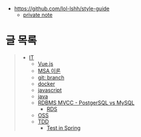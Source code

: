 - <https://github.com/Iol-lshh/style-guide>
    - [private note](https://github.com/Iol-lshh/Private-note)

# 글 목록
> - [IT](./IT/)
>   - [Vue.js](./IT/front/vue/readme.md)
>   - [MSA 이론](./IT/practice/whats_msa/whats_msa.md)
>   - [git: branch](./IT/cicd/git/branch.md)
>   - [docker](./IT/infra/docker/doc_docker.md)
>   - [javascript](./IT/javascript/doc_Js_Style.md)
>   - [java](./IT/java/doc_Java_Style.md)
>   - [RDBMS MVCC - PostgerSQL vs MySQL](./IT/sql/MVCC/MVCC_PostgerSQL_vs_MySQL.md)
>       - [RDS](./IT/infra/aws/RDS.md)
>   - [OSS](./IT/oss/open_source.md)
>   - [TDD](./IT/practice/tdd.md)
>       - [Test in Spring](./IT/java/spring/Test.md)
